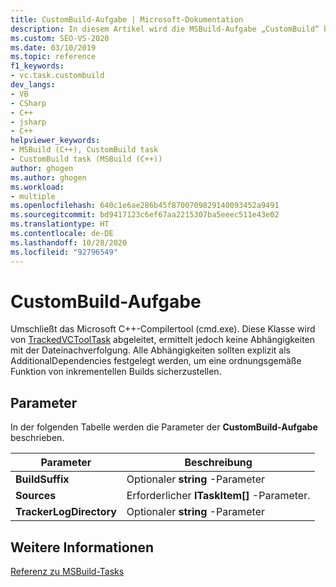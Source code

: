 ```yaml
---
title: CustomBuild-Aufgabe | Microsoft-Dokumentation
description: In diesem Artikel wird die MSBuild-Aufgabe „CustomBuild“ beschrieben, die von MSBuild verwendet wird, um die Anpassung des C++-Buildprozesses zu unterstützen.
ms.custom: SEO-VS-2020
ms.date: 03/10/2019
ms.topic: reference
f1_keywords:
- vc.task.custombuild
dev_langs:
- VB
- CSharp
- C++
- jsharp
- C++
helpviewer_keywords:
- MSBuild (C++), CustomBuild task
- CustomBuild task (MSBuild (C++))
author: ghogen
ms.author: ghogen
ms.workload:
- multiple
ms.openlocfilehash: 640c1e6ae286b45f8700709829140093452a9491
ms.sourcegitcommit: bd9417123c6ef67aa2215307ba5eeec511e43e02
ms.translationtype: HT
ms.contentlocale: de-DE
ms.lasthandoff: 10/28/2020
ms.locfileid: "92796549"
---
```

# <a name="custombuild-task"></a>CustomBuild-Aufgabe

Umschließt das Microsoft C++-Compilertool (cmd.exe). Diese Klasse wird von [TrackedVCToolTask](../msbuild/trackedvctooltask-base-class.md) abgeleitet, ermittelt jedoch keine Abhängigkeiten mit der Dateinachverfolgung. Alle Abhängigkeiten sollten explizit als AdditionalDependencies festgelegt werden, um eine ordnungsgemäße Funktion von inkrementellen Builds sicherzustellen.

## <a name="parameters"></a>Parameter

In der folgenden Tabelle werden die Parameter der **CustomBuild-Aufgabe** beschrieben.

|Parameter|Beschreibung|
|---------------|-----------------|
|**BuildSuffix**|Optionaler **string** -Parameter|
|**Sources**|Erforderlicher **ITaskItem[]** -Parameter.|
|**TrackerLogDirectory**|Optionaler **string** -Parameter|

## <a name="see-also"></a>Weitere Informationen

[Referenz zu MSBuild-Tasks](../msbuild/msbuild-task-reference.md)
